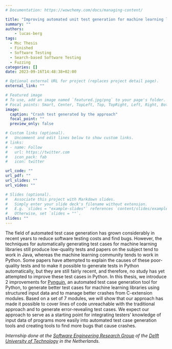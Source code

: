 ```yaml
---
# Documentation: https://wowchemy.com/docs/managing-content/

title: "Improving automated unit test generation for machine learning libraries using structured input data"
summary: ""
authors: 
    - lucas-berg
tags:
  - Msc Thesis
  - Finished
  - Software Testing
  - Search-based Software Testing
  - Fuzzing
categories: []
date: 2023-09-16T14:48:38+02:00

# Optional external URL for project (replaces project detail page).
external_link: ""

# Featured image
# To use, add an image named `featured.jpg/png` to your page's folder.
# Focal points: Smart, Center, TopLeft, Top, TopRight, Left, Right, BottomLeft, Bottom, BottomRight.
image:
  caption: "Crash test generated by the approach"
  focal_point: ""
  preview_only: false

# Custom links (optional).
#   Uncomment and edit lines below to show custom links.
# links:
# - name: Follow
#   url: https://twitter.com
#   icon_pack: fab
#   icon: twitter

url_code: ""
url_pdf: ""
url_slides: ""
url_video: ""

# Slides (optional).
#   Associate this project with Markdown slides.
#   Simply enter your slide deck's filename without extension.
#   E.g. `slides = "example-slides"` references `content/slides/example-slides.md`.
#   Otherwise, set `slides = ""`.
slides: ""
---
```


The field of automated test case generation has grown considerably in recent years to reduce software testing costs and find bugs. However, the techniques for automatically generating test cases for machine learning libraries still produce low-quality tests and papers on the subject tend to work in Java, whereas the machine learning community tends to work in Python. Some papers have attempted to explain the causes of these poor-quality tests and to make it possible to generate tests in Python automatically, but they are still fairly recent, and therefore, no study has yet attempted to improve these test cases in Python. In this thesis, we introduce 2 improvements for [Pynguin](https://www.pynguin.eu), an automated test case generation tool for Python, to generate better test cases for machine learning libraries using structured input data and to manage better crashes from C-extension modules. Based on a set of 7 modules, we will show that our approach has made it possible to cover lines of code unreachable with the traditional approach and to generate error-revealing test cases. We expect our approach to serve as a starting point for integrating testers’ knowledge of input data of programs more easily into automated test case generation tools and creating tools to find more bugs that cause crashes.

*Internship done at the [Software Engineering Research Group](https://se.ewi.tudelft.nl) of the [Delft University of Technology](https://www.tudelft.nl) in the Netherlands.*